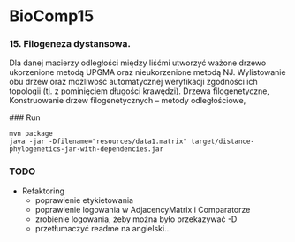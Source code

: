 # BioComp15
### 15. Filogeneza dystansowa.
Dla danej macierzy odległości między liśćmi utworzyć ważone drzewo ukorzenione metodą UPGMA oraz nieukorzenione metodą NJ. Wylistowanie obu drzew oraz możliwość automatycznej weryfikacji zgodności ich topologii (tj. z pominięciem długości krawędzi). Drzewa filogenetyczne, Konstruowanie drzew filogenetycznych – metody odległościowe,

### Run
```
mvn package
java -jar -Dfilename="resources/data1.matrix" target/distance-phylogenetics-jar-with-dependencies.jar
```

### TODO
* Refaktoring 
    - poprawienie etykietowania
    - poprawienie logowania w AdjacencyMatrix i Comparatorze
    - zrobienie logowania, żeby można było przekazywać -D
    - przetłumaczyć readme na angielski...

    